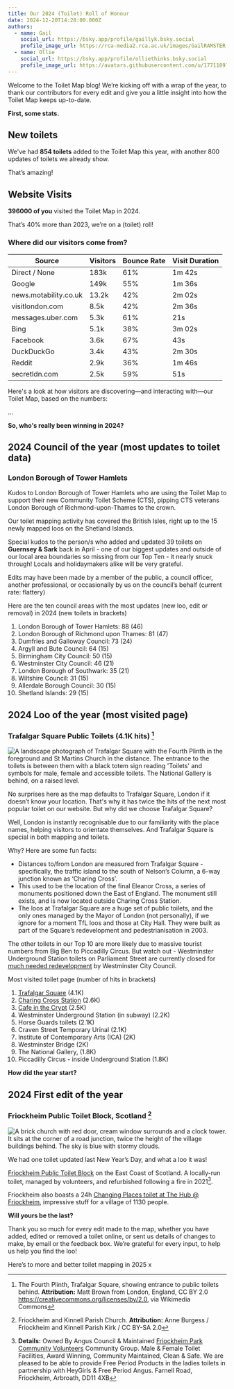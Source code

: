 ```yaml
---
title: Our 2024 (Toilet) Roll of Honour
date: 2024-12-20T14:28:00.000Z
authors:
  - name: Gail
    social_url: https://bsky.app/profile/gaillyk.bsky.social
    profile_image_url: https://rca-media2.rca.ac.uk/images/GailRAMSTER.2e16d0ba.fill-456x456.jpg
  - name: Ollie
    social_url: https://bsky.app/profile/olliethinks.bsky.social
    profile_image_url: https://avatars.githubusercontent.com/u/1771189?v=4
---
```


Welcome to the Toilet Map blog! We’re kicking off with a wrap of the year, to thank our contributors for every edit and give you a little insight into how the Toilet Map keeps up-to-date.

**First, some stats.**

## New toilets

We've had **854 toilets** added to the Toilet Map this year, with another 800 updates of toilets we already show.

That’s amazing!

## Website Visits

**396000 of you** visited the Toilet Map in 2024.

That’s 40% more than 2023, we’re on a (toilet) roll!

### Where did our visitors come from?

| Source                | Visitors | Bounce Rate | Visit Duration |
| --------------------- | -------- | ----------- | -------------- |
| Direct / None         | 183k     | 61%         | 1m 42s         |
| Google                | 149k     | 55%         | 1m 36s         |
| news.motability.co.uk | 13.2k    | 42%         | 2m 02s         |
| visitlondon.com       | 8.5k     | 42%         | 2m 36s         |
| messages.uber.com     | 5.3k     | 61%         | 21s            |
| Bing                  | 5.1k     | 38%         | 3m 02s         |
| Facebook              | 3.6k     | 67%         | 43s            |
| DuckDuckGo            | 3.4k     | 43%         | 2m 30s         |
| Reddit                | 2.9k     | 36%         | 1m 46s         |
| secretldn.com         | 2.5k     | 59%         | 51s            |

Here's a look at how visitors are discovering—and interacting with—our Toilet Map, based on the numbers:

...

**So, who's really been winning in 2024?**

## 2024 Council of the year **(most updates to toilet data)**

### **London Borough of Tower Hamlets**

Kudos to London Borough of Tower Hamlets who are using the Toilet Map to support their new Community Toilet Scheme (CTS), pipping CTS veterans London Borough of Richmond-upon-Thames to the crown.

Our toilet mapping activity has covered the British Isles, right up to the 15 newly mapped loos on the Shetland Islands.

Special kudos to the person/s who added and updated 39 toilets on **Guernsey & Sark** back in April - one of our biggest updates and outside of our local area boundaries so missing from our Top Ten - it nearly snuck through! Locals and holidaymakers alike will be very grateful.

Edits may have been made by a member of the public, a council officer, another professional, or occasionally by us on the council’s behalf (current rate: flattery)

Here are the ten council areas with the most updates (new loo, edit or removal) in 2024 (new toilets in brackets)

1. London Borough of Tower Hamlets: 88 (46)
2. London Borough of Richmond upon Thames: 81 (47)
3. Dumfries and Galloway Council: 73 (24)
4. Argyll and Bute Council: 64 (15)
5. Birmingham City Council: 50 (15)
6. Westminster City Council: 46 (21)
7. London Borough of Southwark: 35 (21)
8. Wiltshire Council: 31 (15)
9. Allerdale Borough Council: 30 (15)
10. Shetland Islands: 29 (15)

## 2024 Loo of the year (most visited page) 

### **Trafalgar Square** Public Toilets (4.1K hits) [^trafalgar-details]

![A landscape photograph of Trafalgar Square with the Fourth Plinth in the foreground and St Martins Church in the distance.
The entrance to the toilets is between them with a black totem sign reading 'Toilets' and symbols for male, female and accessible toilets.
The National Gallery is behind, on a raised level.][trafalgar-img]

[trafalgar-img]: https://upload.wikimedia.org/wikipedia/commons/thumb/3/3b/David_Shrigley%27s_fourth_plinth_%2830730433995%29.jpg/640px-David_Shrigley%27s_fourth_plinth_%2830730433995%29.jpg 'Fourth Plinth and public toilets, Trafalgar Square. Credit: Matt Brown / David Shrigley’s fourth plinth / CC-BY 2.0'

[^trafalgar-details]:
    The Fourth Plinth, Trafalgar Square, showing entrance to public toilets behind.
    **Attribution:** Matt Brown from London, England, CC BY 2.0 <https://creativecommons.org/licenses/by/2.0>, via Wikimedia Commons

No surprises here as the map defaults to Trafalgar Square, London if it doesn’t know your location. That's why it has twice the hits of the next most popular toilet on our website. But why did we choose Trafalgar Square?

Well, London is instantly recognisable due to our familiarity with the place names, helping visitors to orientate themselves. And Trafalgar Square is special in both mapping and toilets.

Why? Here are some fun facts:

- Distances to/from London are measured from Trafalgar Square - specifically, the traffic island to the south of Nelson’s Column, a 6-way junction known as ‘Charing Cross’.
- This used to be the location of the final Eleanor Cross, a series of monuments positioned down the East of England. The monument still exists, and is now located outside Charing Cross Station.
- The loos at Trafalgar Square are a huge set of public toilets, and the only ones managed by the Mayor of London (not personally), if we ignore for a moment TfL loos and those at City Hall. They were built as part of the Square’s redevelopment and pedestrianisation in 2003.

The other toilets in our Top 10 are more likely due to massive tourist numbers from Big Ben to Piccadilly Circus. But watch out - Westminster Underground Station toilets on Parliament Street are currently closed for [much needed redevelopment](https://www.architectsjournal.co.uk/news/westminster-and-hugh-broughton-roll-out-12-7m-toilets-revamp-proposals?eea=*EEA*&eea=WnlTak8yRFh3ZzBNT29Wallnd25uRXVVa3pjaDI1UWdDaXM3NS9Ud1grND0%3D&utm_source=acs&utm_medium=email&utm_campaign=FABS_AJ_EDI_SUBS_DAILY_19_11_24&deliveryName=DM289884) by Westminster City Council.

Most visited toilet page (number of hits in brackets)

1. [Trafalgar Square](<https://www.toiletmap.org.uk/loos/9c87f46cef7571c34d4a9f6a >) (4.1K)
2. [Charing Cross Station](https://www.toiletmap.org.uk/loos/b3d7be6461b0d74c913219f0) [](https://www.toiletmap.org.uk/loos/b3d7be6461b0d74c913219f0) (2.6K)
3. [Cafe in the Crypt](https://www.toiletmap.org.uk/loos/a5187bec9c4c584ab68734d3) [](https://www.toiletmap.org.uk/loos/a5187bec9c4c584ab68734d3) (2.5K)
4. Westminster Underground Station (in subway) (2.2K)
5. Horse Guards toilets (2.1K)
6. Craven Street Temporary Urinal (2.1K)
7. Institute of Contemporary Arts (ICA) (2K)
8. Westminster Bridge (2K)
9. The National Gallery, (1.8K)
10. Piccadilly Circus - inside Underground Station (1.8K)

**How did the year start?**

## 2024 First edit of the year 

### Friockheim Public Toilet Block, Scotland [^friockheim-attr]

![A brick church with red door, cream window surrounds and a clock tower.
It sits at the corner of a road junction, twice the height of the village buildings behind.
The sky is blue with stormy clouds.][friockheim-img]

[friockheim-img]: https://upload.wikimedia.org/wikipedia/commons/c/cc/Friockheim_and_Kinnell_Parish_Kirk_-_geograph.org.uk_-_1455639.jpg 'Friockheim and Kinnell Parish Kirk, Scotland. Credit: Anne Burgess / Friockheim and Kinnell Parish Kirk / CC BY-SA 2.0'

[^friockheim-attr]:
    Friockheim and Kinnell Parish Church.
    **Attribution:** Anne Burgess / Friockheim and Kinnell Parish Kirk / CC BY-SA 2.0

We had one toilet updated last New Year’s Day, and what a loo it was!

[Friockheim Public Toilet Block](https://www.toiletmap.org.uk/loos/9bf2c4f5fa6e78a72e5f1f93) on the East Coast of Scotland. A locally-run toilet, managed by volunteers, and refurbished following a fire in 2021[^friockheim-more-details].

[^friockheim-more-details]: **Details:** Owned By Angus Council & Maintained [Friockheim Park Community Volunteers](https://friockheimpark.weebly.com/) Community Group. Male & Female Toilet Facilities, Award Winning, Community Maintained, Clean & Safe. We are pleased to be able to provide Free Period Products in the ladies toilets in partnership with HeyGirls & Free Period Angus. Farnell Road, Friockheim, Arbroath, DD11 4XB

Friockheim also boasts a 24h [Changing Places toilet at The Hub @ Friockheim](https://www.changing-places.org/find?toilet=1451), impressive stuff for a village of 1130 people.

**Will yours be the last?**

Thank you so much for every edit made to the map, whether you have added, edited or removed a toilet online, or sent us details of changes to make, by email or the feedback box. We’re grateful for every input, to help us help you find the loo!

Here’s to more and better toilet mapping in 2025 x
